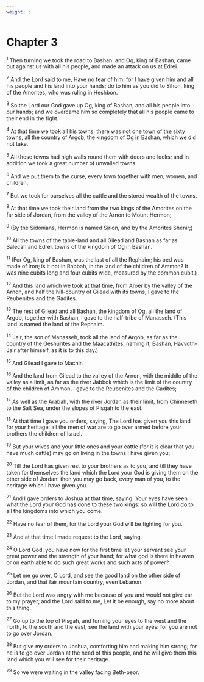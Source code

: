 ```yaml
---
weight: 3
---
```


# Chapter 3

<sup>1</sup> Then turning we took the road to Bashan: and Og, king of Bashan, came out against us with all his people, and made an attack on us at Edrei. 

<sup>2</sup> And the Lord said to me, Have no fear of him: for I have given him and all his people and his land into your hands; do to him as you did to Sihon, king of the Amorites, who was ruling in Heshbon. 

<sup>3</sup> So the Lord our God gave up Og, king of Bashan, and all his people into our hands; and we overcame him so completely that all his people came to their end in the fight. 

<sup>4</sup> At that time we took all his towns; there was not one town of the sixty towns, all the country of Argob, the kingdom of Og in Bashan, which we did not take. 

<sup>5</sup> All these towns had high walls round them with doors and locks; and in addition we took a great number of unwalled towns. 

<sup>6</sup> And we put them to the curse, every town together with men, women, and children. 

<sup>7</sup> But we took for ourselves all the cattle and the stored wealth of the towns. 

<sup>8</sup> At that time we took their land from the two kings of the Amorites on the far side of Jordan, from the valley of the Arnon to Mount Hermon; 

<sup>9</sup> (By the Sidonians, Hermon is named Sirion, and by the Amorites Shenir;) 

<sup>10</sup> All the towns of the table-land and all Gilead and Bashan as far as Salecah and Edrei, towns of the kingdom of Og in Bashan. 

<sup>11</sup> (For Og, king of Bashan, was the last of all the Rephaim; his bed was made of iron; is it not in Rabbah, in the land of the children of Ammon? It was nine cubits long and four cubits wide, measured by the common cubit.) 

<sup>12</sup> And this land which we took at that time, from Aroer by the valley of the Arnon, and half the hill-country of Gilead with its towns, I gave to the Reubenites and the Gadites. 

<sup>13</sup> The rest of Gilead and all Bashan, the kingdom of Og, all the land of Argob, together with Bashan, I gave to the half-tribe of Manasseh. (This land is named the land of the Rephaim. 

<sup>14</sup> Jair, the son of Manasseh, took all the land of Argob, as far as the country of the Geshurites and the Maacathites, naming it, Bashan, Havvoth-Jair after himself, as it is to this day.) 

<sup>15</sup> And Gilead I gave to Machir. 

<sup>16</sup> And the land from Gilead to the valley of the Arnon, with the middle of the valley as a limit, as far as the river Jabbok which is the limit of the country of the children of Ammon, I gave to the Reubenites and the Gadites; 

<sup>17</sup> As well as the Arabah, with the river Jordan as their limit, from Chinnereth to the Salt Sea, under the slopes of Pisgah to the east. 

<sup>18</sup> At that time I gave you orders, saying, The Lord has given you this land for your heritage: all the men of war are to go over armed before your brothers the children of Israel. 

<sup>19</sup> But your wives and your little ones and your cattle (for it is clear that you have much cattle) may go on living in the towns I have given you; 

<sup>20</sup> Till the Lord has given rest to your brothers as to you, and till they have taken for themselves the land which the Lord your God is giving them on the other side of Jordan: then you may go back, every man of you, to the heritage which I have given you. 

<sup>21</sup> And I gave orders to Joshua at that time, saying, Your eyes have seen what the Lord your God has done to these two kings: so will the Lord do to all the kingdoms into which you come. 

<sup>22</sup> Have no fear of them, for the Lord your God will be fighting for you. 

<sup>23</sup> And at that time I made request to the Lord, saying, 

<sup>24</sup> O Lord God, you have now for the first time let your servant see your great power and the strength of your hand; for what god is there in heaven or on earth able to do such great works and such acts of power? 

<sup>25</sup> Let me go over, O Lord, and see the good land on the other side of Jordan, and that fair mountain country, even Lebanon. 

<sup>26</sup> But the Lord was angry with me because of you and would not give ear to my prayer; and the Lord said to me, Let it be enough, say no more about this thing. 

<sup>27</sup> Go up to the top of Pisgah, and turning your eyes to the west and the north, to the south and the east, see the land with your eyes: for you are not to go over Jordan. 

<sup>28</sup> But give my orders to Joshua, comforting him and making him strong; for he is to go over Jordan at the head of this people, and he will give them this land which you will see for their heritage. 

<sup>29</sup> So we were waiting in the valley facing Beth-peor. 



